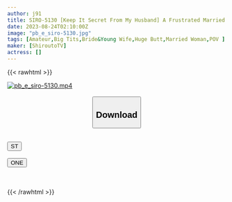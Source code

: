 ```yaml
---
author: j91
title: SIRO-5130 [Keep It Secret From My Husband] A Frustrated Married Woman Came To Relieve Her Sexual Desire! A Graceful Expression Changes Completely After A Long Time With A Meat Stick, Panting With A Voice Similar To A Scream! ! [First Shot] AV Application On The Net → AV Experience Shooting 2022 (Reia Kawakami)
date: 2023-08-24T02:10:00Z
image: "pb_e_siro-5130.jpg"
tags: [Amateur,Big Tits,Bride&Young Wife,Huge Butt,Married Woman,POV ]
maker: [ShiroutoTV]
actress: []
---
```



{{< rawhtml >}}

<div class="video" data-videoid="b2P8y0omKxsdmr">
    <a href="javascript:;">
        <img src="https://my.j91.asia/posts/pb_e_siro-5130/pb_e_siro-5130.jpg" width="WIDTH" height="HEIGHT" alt="pb_e_siro-5130.mp4" loading="lazy">
    </a>
</div>

<script type="text/javascript" src="https://j91.asia/asset/on-demand-st.js"></script>

<br>
  <link rel="stylesheet" href="https://j91.asia/asset/bs5.css">
  
  <center>
  <button class="btn btn-primary" type="button" data-bs-toggle="collapse" data-bs-target=".multi-collapse" aria-expanded="false" aria-controls="multiCollapseExample1 multiCollapseExample2"><h2>Download</h2></button></center>
</p>
<div class="row">
  <div class="col">
    <div class="collapse multi-collapse" id="multiCollapseExample1">
      <div class="card card-body">
	      	      <br>
<div class="buttons">  
<a href="https://streamtape.to/v/b2P8y0omKxsdmr"><button class="btn-hover color-3"><i class="fa fa-download"></i> ST</button></a></div>
    </div>
  </div>
</div>
  <div class="col">
    <div class="collapse multi-collapse" id="multiCollapseExample2">
      <div class="card card-body">
	      <br>
<div class="buttons">
    <a href="https://oneupload.to/zifi1duvn7sr"><button class="btn-hover color-9"><i class="fa fa-download"></i> ONE</button></a></div>
<br><br>
      </div>
    </div>
  </div>
</div>

{{< /rawhtml >}}
